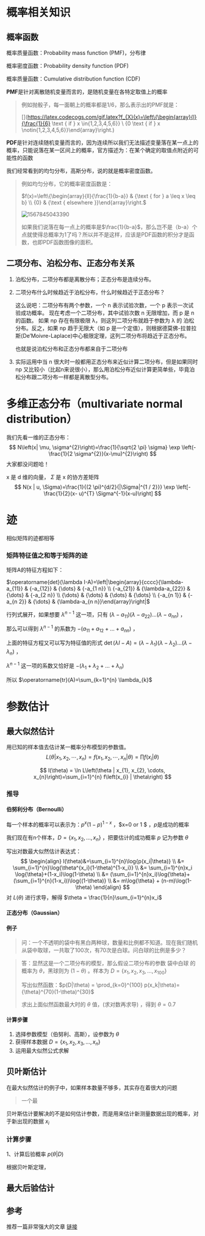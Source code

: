 # 概率相关知识



## 概率函数

概率质量函数：Probability mass function (PMF)，分布律

概率密度函数：Probability density function (PDF)

概率质量函数：Cumulative distribution function (CDF)



**PMF**是针对离散随机变量而言的，是随机变量在各特定取值上的概率





> 例如抛骰子，每一面朝上的概率都是1/6，那么表示出的PMF就是：
>
> [](https://latex.codecogs.com/gif.latex?f_{X}(x)=\left\{\begin{array}{l}{\frac{1}{6} \text { if } x \in\{1,2,3,4,5,6\}} \\ {0 \text { if } x \notin\{1,2,3,4,5,6\}}\end{array}\right.​)



**PDF**是针对连续随机变量而言的，因为连续所以我们无法描述变量落在某一点上的概率，只能说落在某一区间上的概率，官方描述为：在某个确定的取值点附近的可能性的函数

我们经常看到的均匀分布，高斯分布，说的就是概率密度函数。

> 例如均匀分布，它的概率密度函数是：
>
> $f(x)=\left\{\begin{array}{ll}{\frac{1}{b-a}} & {\text { for } a \leq x \leq b} \\ {0} & {\text { elsewhere }}\end{array}\right.$
>
> ![1567845043390](https://img-blog.csdnimg.cn/20190920095635829.png)
>
> 如果我们说落在每一点上的概率是$\frac{1}{b-a}$，那么岂不是（b-a）个点就使得总概率为1了吗？所以并不是这样，应该是PDF函数的积分才是函数，也即PDF函数图像的面积。



## 二项分布、泊松分布、正态分布关系

1. 泊松分布，二项分布都是离散分布；正态分布是连续分布。

2. 二项分布什么时候趋近于泊松分布，什么时候趋近于正态分布？

   这么说吧：二项分布有两个参数，一个 n 表示试验次数，一个 p 表示一次试验成功概率。
   现在考虑一个二项分布，其中试验次数 n 无限增加，而 p 是 n 的函数。
   如果 np 存在有限极限 λ，则这列二项分布就趋于参数为 λ 的 泊松分布。反之，如果 np 趋于无限大（如 p 是一个定值），则根据德莫佛-拉普拉斯(De’Moivre-Laplace)中心极限定理，这列二项分布将趋近于正态分布。

   也就是说泊松分布和正态分布都来自于二项分布

3. 实际运用中当 n 很大时一般都用正态分布来近似计算二项分布，但是如果同时 np 又比较小（比起n来说很小），那么用泊松分布近似计算更简单些，毕竟泊松分布跟二项分布一样都是离散型分布。







# 多维正态分布（multivariate normal distribution）

我们先看一维的正态分布：
$$
N\left(x| \mu, \sigma^{2}\right)=\frac{1}{\sqrt{2 \pi} \sigma} \exp \left(-\frac{1}{2 \sigma^{2}}(x-\mu)^{2}\right)
$$
大家都没问题哈！



x 是 d 维的向量， $\Sigma$ 是 x 的协方差矩阵
$$
N(x | u, \Sigma)=\frac{1}{(2 \pi)^{d/2}{|\Sigma|^{1 / 2}}} \exp \left[-\frac{1}{2}(x- u)^{T} \Sigma^{-1}(x-u)\right]
$$


# 迹

相似矩阵的迹都相等



### 矩阵特征值之和等于矩阵的迹

矩阵A的特征方程如下：

$\operatorname{det}(\lambda I-A)=\left|\begin{array}{cccc}{\lambda-a_{11}} & {-a_{12}} & {\dots} & {-a_{1 n}} \\ {-a_{21}} & {\lambda-a_{22}} & {\dots} & {-a_{2 n}} \\ {\dots} & {\dots} & {\dots} & {\dots} \\ {-a_{n 1}} & {-a_{n 2}} & {\dots} & {\lambda-a_{n n}}\end{array}\right|$

行列式展开，如果想要 $\lambda^{n-1}$ 这一项，只有 $\left(\lambda-a_{11}\right)\left(\lambda-a_{22}\right) \ldots\left(\lambda-a_{n n}\right)$ ，

那么可以得到 $\lambda^{n-1}$ 的系数为 $-\left(a_{11}+a_{12}+\ldots+a_{n n}\right)$ ，

上面的特征方程又可以写为特征值的形式 $\operatorname{det}(\lambda I-A)=\left(\lambda-\lambda_{1}\right)\left(\lambda-\lambda_{2}\right) \ldots\left(\lambda-\lambda_{n}\right)$ ，

$\lambda^{n-1}$ 这一项的系数又恰好是 $-\left(\lambda_{1}+\lambda_{2}+\ldots+\lambda_{n}\right)$ 

所以 $\operatorname{tr}(A)=\sum_{k=1}^{n} \lambda_{k}$



# 参数估计

## 最大似然估计

用已知的样本值去估计某一概率分布模型的参数值。
$$
L\left(\theta | x_{1}, x_{2}, \cdots, x_{n}\right)=f\left(x_{1}, x_{2}, \cdots, x_{n} | \theta\right)=\prod f\left(x_{i} | \theta\right)
$$

$$
l(\theta) = \ln L\left(\theta | x_{1}, x_{2}, \cdots, x_{n}\right)=\sum_{i=1}^{n} f\left(x_{i} | \theta\right)
$$

### 推导

#### 伯努利分布（Bernoulli）

每一个样本的概率可以表示为：$p^{x}(1-p)^{1-x}$ ，$x=0 or 1 $  ，$p$是成功的概率

我们现在有n个样本，$D = \{ x_1, x_2,...,x_n \}$ ，把要估计的成功概率 $p$ 记为参数 $\theta$ 

写出对数最大似然估计表达式：
$$
\begin{align}
l(\theta)&=\sum_{i=1}^{n}\log{p(x_i|\theta)} \\
  &= \sum_{i=1}^{n}\log{\theta^{x_i}(1-\theta)^{1-x_i}} \\
  &= \sum_{i=1}^{n}x_i \log{\theta}+(1-x_i)\log(1-\theta) \\
  &= (\sum_{i=1}^{n}x_i)\log{\theta}+(\sum_{i=1}^{n}(1-x_i))\log{(1-\theta)} \\
  &= m\log{\theta} + (n-m)\log(1-\theta)
\end{align}
$$
对 $L(\theta)$ 进行求导，解得 $\theta = \frac{1}{n}\sum_{i=1}^{n}x_i$

#### 正态分布（Gaussian）



#### 例子

> 问：一个不透明的袋中有黑白两种球，数量和比例都不知道。现在我们随机从袋中取球，一共取了100次，有70次是白球。问白球的比例是多少？

> 答：显然这是一个二项分布的模型，那么假设二项分布的参数 袋中白球 的概率为 $\theta$，黑球则为 $(1-\theta)$ 。样本为 $D = \{ x_1, x_2, x_3,...,x_{100} \}$ 
>
> 写出似然函数：$p(D|\theta) = \prod_{k=0}^{100} p(x_k|\theta)={\theta}^{70}(1-\theta)^{30}$
>
> 求出上面似然函数最大时的 $\theta$ 值，(求对数再求导) ，得到 $\theta = 0.7$



#### 计算步骤

1. 选择参数模型（伯努利、高斯），设参数为 $\theta$
2. 获得样本数据  $D = \{ x_1, x_2, x_3,...,x_{n} \}$ 
3. 运用最大似然公式求解



## 贝叶斯估计

在最大似然估计的例子中，如果样本数量不够多，其实存在着很大的问题

> 一个最

贝叶斯估计要解决的不是如何估计参数，而是用来估计新测量数据出现的概率，对于新出现的数据 $x_i$



### 计算步骤

1、计算后验概率 $p(\theta|D)$

根据贝叶斯定理，

 ## 最大后验估计







## 参考

推荐一篇非常强大的文章 [链接](http://www.math.wm.edu/~leemis/2008amstat.pdf)

